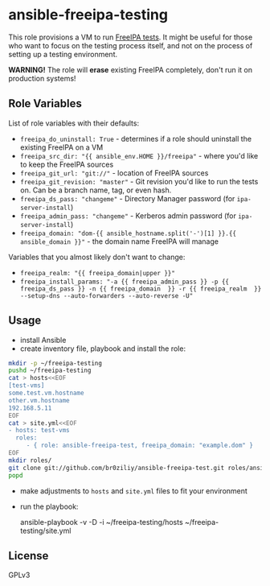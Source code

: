 ansible-freeipa-testing
=======================

This role provisions a VM to run [FreeIPA tests](http://www.freeipa.org/page/Testing).
It might be useful for those who want to focus on the testing process itself,
and not on the process of setting up a testing environment.

**WARNING!** The role will **erase** existing FreeIPA completely, don't run it on
production systems!

Role Variables
--------------

List of role variables with their defaults:

- `freeipa_do_uninstall: True` - determines if a role should uninstall the
    existing FreeIPA on a VM
- `freeipa_src_dir: "{{ ansible_env.HOME }}/freeipa"` - where you'd like to keep the FreeIPA
    sources
- `freeipa_git_url: "git://"` - location of FreeIPA sources
- `freeipa_git_revision: "master"` - Git revision you'd like to run the tests
    on. Can be a branch name, tag, or even hash.
- `freeipa_ds_pass: "changeme"` - Directory Manager password (for
    `ipa-server-install`)
- `freeipa_admin_pass: "changeme"` - Kerberos admin password (for
    `ipa-server-install`)
- `freeipa_domain: "dom-{{ ansible_hostname.split('-')[1] }}.{{ ansible_domain }}"` - the domain name FreeIPA will manage

Variables that you almost likely don't want to change:

- `freeipa_realm: "{{ freeipa_domain|upper }}"`
- `freeipa_install_params: "-a {{ freeipa_admin_pass }} -p {{ freeipa_ds_pass }} -n {{ freeipa_domain  }} -r {{ freeipa_realm  }} --setup-dns --auto-forwarders --auto-reverse -U"`

Usage
-----

- install Ansible
- create inventory file, playbook and install the role:

```bash
mkdir -p ~/freeipa-testing
pushd ~/freeipa-testing
cat > hosts<<EOF
[test-vms]
some.test.vm.hostname
other.vm.hostname
192.168.5.11
EOF
cat > site.yml<<EOF
- hosts: test-vms
  roles:
     - { role: ansible-freeipa-test, freeipa_domain: "example.dom" }
EOF
mkdir roles/
git clone git://github.com/br0ziliy/ansible-freeipa-test.git roles/ansible-freeipa-test
popd
```

- make adjustments to `hosts` and `site.yml` files to fit your environment
- run the playbook:

    ansible-playbook -v -D -i ~/freeipa-testing/hosts ~/freeipa-testing/site.yml

License
-------

GPLv3
